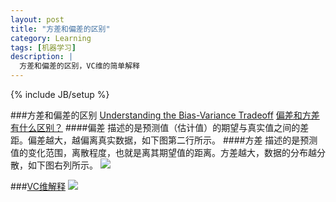 ```yaml
---
layout: post
title: "方差和偏差的区别"
category: Learning
tags: [机器学习]
description: |
  方差和偏差的区别，VC维的简单解释
---
```

{% include JB/setup %}

###方差和偏差的区别
[Understanding the Bias-Variance Tradeoff](http://scott.fortmann-roe.com/docs/BiasVariance.html)
[偏差和方差有什么区别？](http://www.zhihu.com/question/20448464)
####偏差
描述的是预测值（估计值）的期望与真实值之间的差距。偏差越大，越偏离真实数据，如下图第二行所示。
####方差
描述的是预测值的变化范围，离散程度，也就是离其期望值的距离。方差越大，数据的分布越分散，如下图右列所示。
![](http://pic1.zhimg.com/162bbe3ae6c8f46da4f4e05edea2d9fc_b.jpg)


###[VC维解释](http://www.zhihu.com/question/23418822)
![](http://pic4.zhimg.com/9d463e283e05c8bd80d804bdab8d6ce7_b.jpg)


